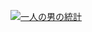 [![一人の男の統計](https://github-readme-stats.vercel.app/api?username=prncAzula)](https://github.com/prncAzula/github-readme-stats)
